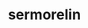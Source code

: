 ---
title: sermorelin
popular_name: "Sermorelin"
developmental_codes: ["Sermorelin"]
street_names: ["GRF", "Sermorelin"]
product_names: ["Sermorelin Peptide"]
description: Sermorelin acetate, also known as GHRH (1-29), is a peptide analogue of growth hormone-releasing hormone (GHRH) which is used as a diagnostic agent to assess growth hormone (GH) secretion for the purpose of diagnosing growth hormone deficiency. It is a 29-amino acid polypeptide representing the 1–29 fragment from endogenous human GHRH, thought to be the shortest fully functional fragment of GHRH.
short_description: "GHRH 1-29 fragment peptide for assessing and stimulating growth hormone secretion with anti-aging and recovery benefits."
benefits: ["Natural growth hormone stimulation", "Improved sleep quality and recovery", "Enhanced muscle growth and strength", "Better body composition and fat loss", "Anti-aging and longevity benefits", "Improved cognitive function", "Stimulates growth hormone release"]
dosage_levels: ["Beginner: 1-2mg daily (subcutaneous)", "Intermediate: 2-3mg daily (subcutaneous)", "Advanced: 3-4mg daily (subcutaneous)", "Best taken before bed for optimal results"]
research: ["wikipedia: https://en.wikipedia.org/wiki/sermorelin", "pubmed: https://pubmed.ncbi.nlm.nih.gov/?term=sermorelin", "clinical trials: https://clinicaltrials.gov/search?term=sermorelin", "pubmed study: https://pubmed.ncbi.nlm.nih.gov/40244089/", "pubmed study: https://pubmed.ncbi.nlm.nih.gov/39456984/"]
tags: ["growth hormone", "sleep", "recovery", "subcutaneous"]
affiliate_links: []
is_natty: false
created_at: 2025-10-17T08:25:41.104Z
last_updated_at: 2025-10-18T05:32:35.871Z
---